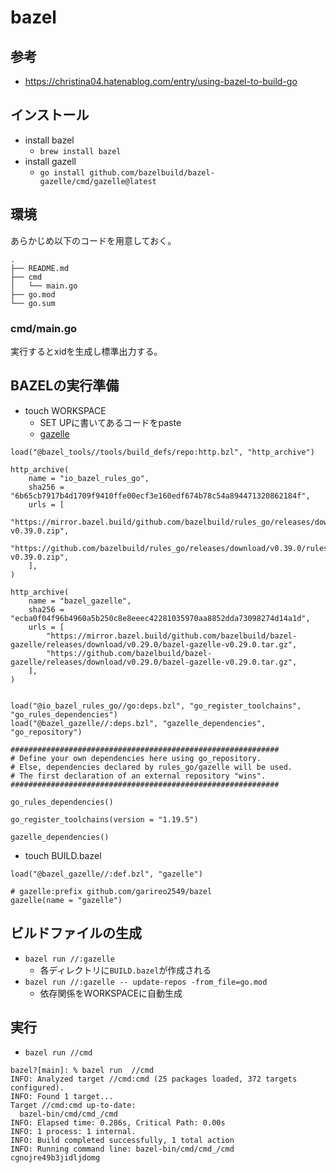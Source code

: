 # bazel

## 参考
- https://christina04.hatenablog.com/entry/using-bazel-to-build-go

## インストール
- install bazel
    - `brew install bazel`
- install gazell
    - `go install github.com/bazelbuild/bazel-gazelle/cmd/gazelle@latest`

## 環境
あらかじめ以下のコードを用意しておく。
```
.
├── README.md
├── cmd
│   └── main.go
├── go.mod
└── go.sum
```

### cmd/main.go
実行するとxidを生成し標準出力する。

## BAZELの実行準備
- touch WORKSPACE
    - SET UPに書いてあるコードをpaste
    - [gazelle](https://github.com/bazelbuild/bazel-gazelle#running-gazelle-with-go)
```
load("@bazel_tools//tools/build_defs/repo:http.bzl", "http_archive")

http_archive(
    name = "io_bazel_rules_go",
    sha256 = "6b65cb7917b4d1709f9410ffe00ecf3e160edf674b78c54a894471320862184f",
    urls = [
        "https://mirror.bazel.build/github.com/bazelbuild/rules_go/releases/download/v0.39.0/rules_go-v0.39.0.zip",
        "https://github.com/bazelbuild/rules_go/releases/download/v0.39.0/rules_go-v0.39.0.zip",
    ],
)

http_archive(
    name = "bazel_gazelle",
    sha256 = "ecba0f04f96b4960a5b250c8e8eeec42281035970aa8852dda73098274d14a1d",
    urls = [
        "https://mirror.bazel.build/github.com/bazelbuild/bazel-gazelle/releases/download/v0.29.0/bazel-gazelle-v0.29.0.tar.gz",
        "https://github.com/bazelbuild/bazel-gazelle/releases/download/v0.29.0/bazel-gazelle-v0.29.0.tar.gz",
    ],
)


load("@io_bazel_rules_go//go:deps.bzl", "go_register_toolchains", "go_rules_dependencies")
load("@bazel_gazelle//:deps.bzl", "gazelle_dependencies", "go_repository")

############################################################
# Define your own dependencies here using go_repository.
# Else, dependencies declared by rules_go/gazelle will be used.
# The first declaration of an external repository "wins".
############################################################

go_rules_dependencies()

go_register_toolchains(version = "1.19.5")

gazelle_dependencies()
```
- touch BUILD.bazel
```
load("@bazel_gazelle//:def.bzl", "gazelle")

# gazelle:prefix github.com/garireo2549/bazel
gazelle(name = "gazelle")
```

## ビルドファイルの生成
- `bazel run //:gazelle`
    - 各ディレクトリに`BUILD.bazel`が作成される
- `bazel run //:gazelle -- update-repos -from_file=go.mod`
    - 依存関係をWORKSPACEに自動生成

## 実行
- `bazel run //cmd`
```
bazel?[main]: % bazel run  //cmd
INFO: Analyzed target //cmd:cmd (25 packages loaded, 372 targets configured).
INFO: Found 1 target...
Target //cmd:cmd up-to-date:
  bazel-bin/cmd/cmd_/cmd
INFO: Elapsed time: 0.286s, Critical Path: 0.00s
INFO: 1 process: 1 internal.
INFO: Build completed successfully, 1 total action
INFO: Running command line: bazel-bin/cmd/cmd_/cmd
cgnojre49b3jidljdomg
```
